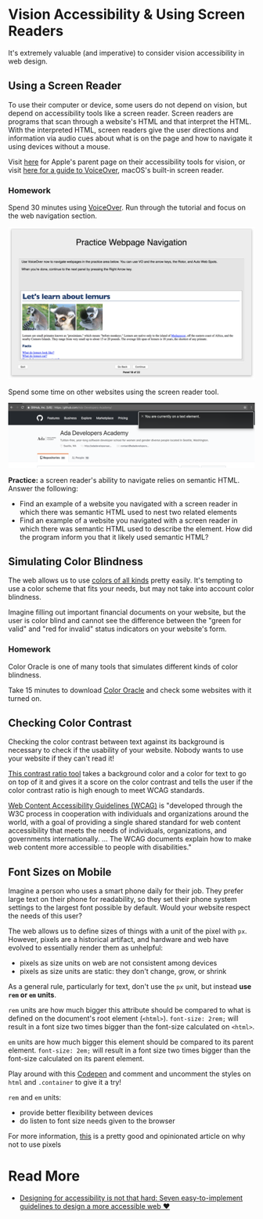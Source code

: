 # Vision Accessibility & Using Screen Readers

It's extremely valuable (and imperative) to consider vision accessibility in web design.


## Using a Screen Reader

To use their computer or device, some users do not depend on vision, but depend on accessibility tools like a screen reader. Screen readers are programs that scan through a website's HTML and that interpret the HTML. With the interpreted HTML, screen readers give the user directions and information via audio cues about what is on the page and how to navigate it using devices without a mouse.

Visit [here](https://www.apple.com/accessibility/mac/vision/
) for Apple's parent page on their accessibility tools for vision, or visit [here for a guide to VoiceOver](https://help.apple.com/voiceover/info/guide/
), macOS's built-in screen reader.

### Homework

Spend 30 minutes using [VoiceOver](https://help.apple.com/voiceover/info/guide/
). Run through the tutorial and focus on the web navigation section.

![Voice Over tool section on web navigation](./imgs/vision-accessibility-practice-web-nav.png)

Spend some time on other websites using the screen reader tool.

![Voice Over tool on GitHub](./imgs/vision-accessibility-github.png)

**Practice:** a screen reader's ability to navigate relies on semantic HTML. Answer the following:
- Find an example of a website you navigated with a screen reader in which there was semantic HTML used to nest two related elements
- Find an example of a website you navigated with a screen reader in which there was semantic HTML used to describe the element. How did the program inform you that it likely used semantic HTML?

## Simulating Color Blindness

The web allows us to use [colors of all kinds](https://en.wikipedia.org/wiki/Web_colors) pretty easily. It's tempting to use a color scheme that fits your needs, but may not take into account color blindness.

Imagine filling out important financial documents on your website, but the user is color blind and cannot see the difference between the "green for valid" and "red for invalid" status indicators on your website's form.

### Homework
Color Oracle is one of many tools that simulates different kinds of color blindness.

Take 15 minutes to download [Color Oracle](http://colororacle.org/) and check some websites with it turned on.

## Checking Color Contrast

Checking the color contrast between text against its background is necessary to check if the usability of your website. Nobody wants to use your website if they can't read it!

[This contrast ratio tool](http://leaverou.github.io/contrast-ratio/) takes a background color and a color for text to go on top of it and gives it a score on the color contrast and tells the user if the color contrast ratio is high enough to meet WCAG standards.

[Web Content Accessibility Guidelines (WCAG)](http://leaverou.github.io/contrast-ratio/) is "developed through the W3C process in cooperation with individuals and organizations around the world, with a goal of providing a single shared standard for web content accessibility that meets the needs of individuals, organizations, and governments internationally. ... The WCAG documents explain how to make web content more accessible to people with disabilities."

## Font Sizes on Mobile

Imagine a person who uses a smart phone daily for their job. They prefer large text on their phone for readability, so they set their phone system settings to the largest font possible by default. Would your website respect the needs of this user?

The web allows us to define sizes of things with a unit of the pixel with `px`. However, pixels are a historical artifact, and hardware and web have evolved to essentially render them as unhelpful:

- pixels as size units on web are not consistent among devices
- pixels as size units are static: they don't change, grow, or shrink

As a general rule, particularly for text, don't use the `px` unit, but instead **use `rem` or `em` units**.

`rem` units are how much bigger this attribute should be compared to what is defined on the document's root element (`<html>`). `font-size: 2rem;` will result in a font size two times bigger than the font-size calculated on `<html>`.

`em` units are how much bigger this element should be compared to its parent element. `font-size: 2em;` will result in a font size two times bigger than the font-size calculated on its parent element.

Play around with this [Codepen](https://codepen.io/adadev/pen/qoEjMK) and comment and uncomment the styles on `html` and `.container` to give it a try!

`rem` and `em` units:
- provide better flexibility between devices
- do listen to font size needs given to the browser

For more information, [this](https://medium.com/@julienetienne/pixels-are-dead-faa87cd8c8b9) is a pretty good and opinionated article on why not to use pixels

# Read More
- [Designing for accessibility is not that hard: Seven easy-to-implement guidelines to design a more accessible web ❤️](https://uxdesign.cc/designing-for-accessibility-is-not-that-hard-c04cc4779d94)
